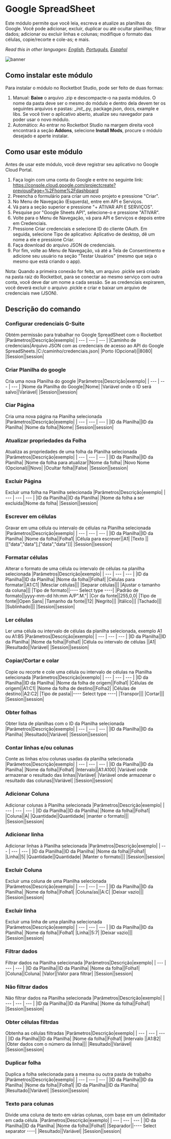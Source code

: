 



# Google SpreadSheet
  
Este módulo permite que você leia, escreva e atualize as planilhas do Google. Você pode adicionar, excluir, duplicar ou até ocultar planilhas; filtrar dados; adicionar ou excluir linhas e colunas; modifique o formato das células, copie/recorte e cole-as; e mais.  

*Read this in other languages: [English](Manual_Google-SpreadSheets.md), [Português](Manual_Google-SpreadSheets.pr.md), [Español](Manual_Google-SpreadSheets.es.md)*
  
![banner](imgs/Banner_Google-SpreadSheets.png)
## Como instalar este módulo
  
Para instalar o módulo no Rocketbot Studio, pode ser feito de duas formas:
1. Manual: __Baixe__ o arquivo .zip e descompacte-o na pasta módulos. O nome da pasta deve ser o mesmo do módulo e dentro dela devem ter os seguintes arquivos e pastas: \__init__.py, package.json, docs, example e libs. Se você tiver o aplicativo aberto, atualize seu navegador para poder usar o novo módulo.
2. Automático: Ao entrar no Rocketbot Studio na margem direita você encontrará a seção **Addons**, selecione **Install Mods**, procure o módulo desejado e aperte instalar.  



## Como usar este módulo

Antes de usar este módulo, você deve registrar seu aplicativo no Google Cloud Portal.

1. Faça login com uma conta do Google e entre no seguinte link: https://console.cloud.google.com/projectcreate?previousPage=%2Fhome%2Fdashboard
2. Preencha o formulário para criar um novo projeto e pressione "Criar".
3. No Menu de Navegação (Esquerda), entre em API e Serviços.
4. Vá para a seção superior e pressione "+ ATIVAR API E SERVIÇOS".
5. Pesquise por "Google Sheets API", selecione-o e pressione "ATIVAR".
6. Volte para o Menu de Navegação, vá para API e Serviços e depois entre em Credenciais.
7. Pressione Criar credenciais e selecione ID do cliente OAuth. Em seguida, selecione Tipo de aplicativo: Aplicativo de desktop, dê um nome a ele e pressione Criar.
8. Faça download do arquivo JSON de credenciais.
9. Por fim, volte ao Menu de Navegação, vá até a Tela de Consentimento e adicione seu usuário na seção "Testar Usuários" (mesmo que seja o mesmo que está criando o 
app).

Nota: Quando a primeira conexão for feita, um arquivo .pickle será criado na pasta raiz do Rocketbot, para se conectar ao mesmo serviço com outra conta, você deve dar um nome a cada sessão. Se as credenciais expirarem, você deverá excluir o arquivo .pickle e criar e baixar um arquivo de credenciais nwe (JSON).


## Descrição do comando

### Configurar credenciais G-Suite
  
Obtém permissão para trabalhar no Google SpreadSheet com o Rocketbot
|Parâmetros|Descrição|exemplo|
| --- | --- | --- |
|Caminho de credenciais|Arquivo JSON com as credenciais de acesso ao API do Google SpreadSheets.|C:/caminho/credenciais.json|
|Porto (Opcional)||8080|
|Session||session|

### Criar Planilha do google
  
Cria uma nova Planilha do google
|Parâmetros|Descrição|exemplo|
| --- | --- | --- |
|Nome da Planilha do Google||Nome|
|Variável onde o ID será salvo||Variável|
|Session||session|

### Ciar Página
  
Cria uma nova página na Planilha selecionada
|Parâmetros|Descrição|exemplo|
| --- | --- | --- |
|ID da Planilha||ID da Planilha|
|Nome da folha||Nome|
|Session||session|

### Atualizar propriedades da Folha
  
Atualiza as propriedades de uma folha da Planilha selecionada
|Parâmetros|Descrição|exemplo|
| --- | --- | --- |
|ID da Planilha||ID da Planilha|
|Nome da folha para atualizar||Nome da folha|
|Novo Nome (Opcional)||Novo|
|Ocultar folha||False|
|Session||session|

### Excluir Página
  
Excluir uma folha na Planilha selecionada
|Parâmetros|Descrição|exemplo|
| --- | --- | --- |
|ID da Planilha||ID da Planilha|
|Nome da folha a ser excluida||Nome da folha|
|Session||session|

### Escrever em células
  
Gravar em uma célula ou intervalo de células na Planilha selecionada
|Parâmetros|Descrição|exemplo|
| --- | --- | --- |
|ID da Planilha||ID da Planilha|
|Nome da folha||Folha1|
|Célula para escrever||A1|
|Texto ||[["data","data"],["data","data"]]|
|Session||session|

### Formatar células
  
Alterar o formato de uma célula ou intervalo de células na planilha selecionada
|Parâmetros|Descrição|exemplo|
| --- | --- | --- |
|ID da Planilha||ID da Planilha|
|Nome da folha||Folha1|
|Células para formatar||A1:C1|
|Mesclar células|||
|Separar células|||
|Ajustar o tamanho da coluna|||
|Tipo de formato||---- Select type ----|
|Padrão de formato||yyyy-mm-dd hh:mm A/P".M."|
|Cor da fonte||255,0,0|
|Tipo de fonte||Open Sans|
|Tamanho da fonte||12|
|Negrito|||
|Itálico|||
|Tachado|||
|Sublinhado|||
|Session||session|

### Ler células
  
Ler uma célula ou intervalo de células da planilha selecionada, exemplo A1 ou A1:B5
|Parâmetros|Descrição|exemplo|
| --- | --- | --- |
|ID da Planilha||ID da Planilha|
|Nome da folha||Folha1|
|Célula ou intervalo de células ||A1|
|Resultado||Variável|
|Session||session|

### Copiar/Cortar e colar
  
Copie ou recorte e cole uma célula ou intervalo de células na Planilha selecionada
|Parâmetros|Descrição|exemplo|
| --- | --- | --- |
|ID da Planilha||ID da Planilha|
|Nome da folha de origem||Folha1|
|Células de origem||A1:C1|
|Nome da folha de destino||Folha2|
|Células de destino||A2:C2|
|Tipo de pasta||---- Select type ----|
|Transpor|||
|Cortar|||
|Session||session|

### Obter folhas
  
Obter lista de planilhas com o ID da Planilha selecionada
|Parâmetros|Descrição|exemplo|
| --- | --- | --- |
|ID da Planilha||ID da Planilha|
|Resultado||Variável|
|Session||session|

### Contar linhas e/ou colunas
  
Conte as linhas e/ou colunas usadas da planilha selecionada
|Parâmetros|Descrição|exemplo|
| --- | --- | --- |
|ID da Planilha||ID da Planilha|
|Nome da folha||Folha1|
|Intervalo||A1:A100|
|Variável onde armazenar o resultado das linhas||Variável|
|Variável onde armazenar o resultado das colunas||Variável|
|Session||session|

### Adicionar Coluna
  
Adicionar colunas à Planilha selecionada
|Parâmetros|Descrição|exemplo|
| --- | --- | --- |
|ID da Planilha||ID da Planilha|
|Nome da folha||Folha1|
|Coluna||A|
|Quantidade||Quantidade|
|manter o formato|||
|Session||session|

### Adicionar linha
  
Adicionar linhas à Planilha selecionada
|Parâmetros|Descrição|exemplo|
| --- | --- | --- |
|ID da Planilha||ID da Planilha|
|Nome da folha||Folha1|
|Linha||5|
|Quantidade||Quantidade|
|Manter o formato|||
|Session||session|

### Excluir Coluna
  
Excluir uma coluna de uma Planilha selecionada
|Parâmetros|Descrição|exemplo|
| --- | --- | --- |
|ID da Planilha||ID da Planilha|
|Nome da folha||Folha1|
|Coluna/as||A:C|
|Deixar vazio|||
|Session||session|

### Excluir linha
  
Excluir uma linha de uma planilha selecionada
|Parâmetros|Descrição|exemplo|
| --- | --- | --- |
|ID da Planilha||ID da Planilha|
|Nome da folha||Folha1|
|Linha||5:7|
|Deixar vazio|||
|Session||session|

### Filtrar dados
  
Filtrar dados na Planilha selecionada
|Parâmetros|Descrição|exemplo|
| --- | --- | --- |
|ID da Planilha||ID da Planilha|
|Nome da folha||Folha1|
|Coluna||Coluna|
|Valor||Valor para filtrar|
|Session||session|

### Não filtrar dados
  
Não filtrar dados na Planilha selecionada
|Parâmetros|Descrição|exemplo|
| --- | --- | --- |
|ID da Planilha||ID da Planilha|
|Nome da folha||Folha1|
|Session||session|

### Obter células filtrdas
  
Obtenha as células filtradas
|Parâmetros|Descrição|exemplo|
| --- | --- | --- |
|ID da Planilha||ID da Planilha|
|Nome da folha||Folha1|
|Intervalo ||A1:B2|
|Obter dados com o número da linha|||
|Resultado||Variável|
|Session||session|

### Duplicar folha
  
Duplica a folha selecionada para a mesma ou outra pasta de trabalho
|Parâmetros|Descrição|exemplo|
| --- | --- | --- |
|ID da Planilha||ID da Planilha|
|Nome da folha||Folha1|
|ID da Planilha||ID da Planilha|
|Resultado||Variável|
|Session||session|

### Texto para colunas
  
Divide uma coluna de texto em várias colunas, com base em um delimitador em cada célula.
|Parâmetros|Descrição|exemplo|
| --- | --- | --- |
|ID da Planilha||ID da Planilha|
|Nome da folha||Folha1|
|Separador||---- Select separator ----|
|Resultado||Variável|
|Session||session|
